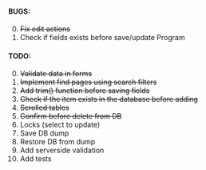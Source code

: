 #### BUGS:
0. ~~Fix edit actions~~
0. Check if fields exists before save/update Program

#### TODO:
0. ~~Validate data in forms~~
0. ~~Implement find pages using search filters~~
0. ~~Add trim() function before saving fields~~
0. ~~Check if the item exists in the database before adding~~
0. ~~Scrolled tables~~
0. ~~Confirm before delete from DB~~
0. Locks (select to update)
0. Save DB dump
0. Restore DB from dump
0. Add serverside validation
0. Add tests